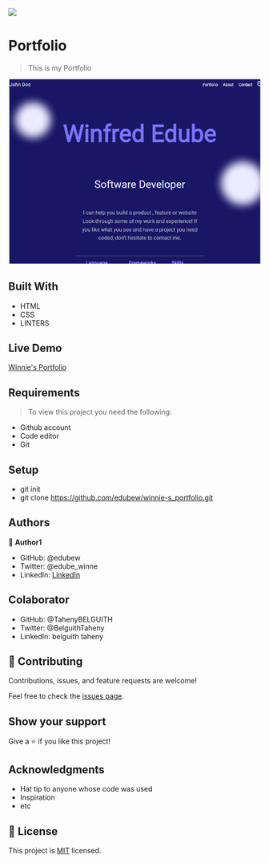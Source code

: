![](https://img.shields.io/badge/Microverse-blueviolet)

# Portfolio
> This is my Portfolio


![Screenshot](./IMG1/my-portolio.PNG/)

## Built With

- HTML
- CSS
- LINTERS

## Live Demo
[Winnie's Portfolio](https://edubew.github.io/winnie-s_portfolio/)

## Requirements

> To view this project you need the following:
- Github account
- Code editor
- Git

## Setup
- git init
- git clone https://github.com/edubew/winnie-s_portfolio.git


## Authors

👤 **Author1**

- GitHub: @edubew
- Twitter: @edube_winne
- LinkedIn: [LinkedIn](https://linkedin.com/in/winfred-edube-9820a422a/)

## Colaborator

- GitHub: @TahenyBELGUITH
- Twitter: @BelguithTaheny
- LinkedIn: belguith taheny

## 🤝 Contributing

Contributions, issues, and feature requests are welcome!

Feel free to check the [issues page](../../issues/).

## Show your support

Give a ⭐️ if you like this project!

## Acknowledgments

- Hat tip to anyone whose code was used
- Inspiration
- etc

## 📝 License

This project is [MIT](./MIT.md) licensed.
